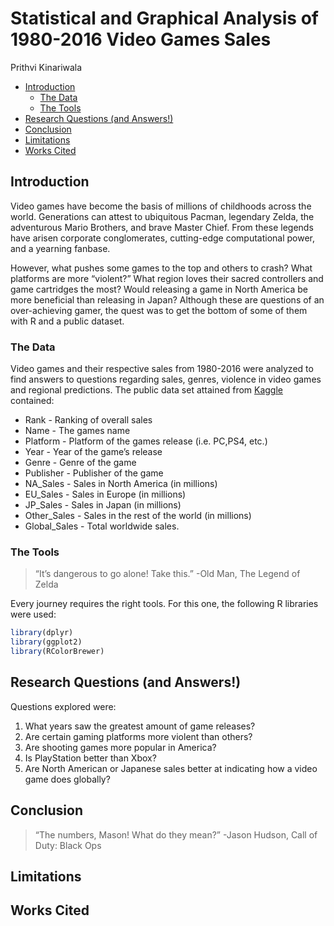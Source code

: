Statistical and Graphical Analysis of 1980-2016 Video Games Sales
================
Prithvi Kinariwala

  - [Introduction](#introduction)
      - [The Data](#the-data)
      - [The Tools](#the-tools)
  - [Research Questions (and
    Answers\!)](#research-questions-and-answers)
  - [Conclusion](#conclusion)
  - [Limitations](#limitations)
  - [Works Cited](#works-cited)

## Introduction

Video games have become the basis of millions of childhoods across the
world. Generations can attest to ubiquitous Pacman, legendary Zelda, the
adventurous Mario Brothers, and brave Master Chief. From these legends
have arisen corporate conglomerates, cutting-edge computational power,
and a yearning fanbase.

However, what pushes some games to the top and others to crash? What
platforms are more “violent?” What region loves their sacred controllers
and game cartridges the most? Would releasing a game in North America be
more beneficial than releasing in Japan? Although these are questions of
an over-achieving gamer, the quest was to get the bottom of some of them
with R and a public dataset.

### The Data

Video games and their respective sales from 1980-2016 were analyzed to
find answers to questions regarding sales, genres, violence in video
games and regional predictions. The public data set attained from
[Kaggle](www.%20https://www.kaggle.com/gregorut/videogamesales.com)
contained:

  - Rank - Ranking of overall sales
  - Name - The games name
  - Platform - Platform of the games release (i.e. PC,PS4, etc.)
  - Year - Year of the game’s release
  - Genre - Genre of the game
  - Publisher - Publisher of the game
  - NA\_Sales - Sales in North America (in millions)
  - EU\_Sales - Sales in Europe (in millions)
  - JP\_Sales - Sales in Japan (in millions)
  - Other\_Sales - Sales in the rest of the world (in millions)
  - Global\_Sales - Total worldwide sales.

### The Tools

> “It’s dangerous to go alone\! Take this.” -Old Man, The Legend of
> Zelda

Every journey requires the right tools. For this one, the following R
libraries were used:

``` r
library(dplyr)
library(ggplot2)
library(RColorBrewer)
```

## Research Questions (and Answers\!)

Questions explored were:

1.  What years saw the greatest amount of game releases?
2.  Are certain gaming platforms more violent than others?
3.  Are shooting games more popular in America?
4.  Is PlayStation better than Xbox?
5.  Are North American or Japanese sales better at indicating how a
    video game does globally?

## Conclusion

> “The numbers, Mason\! What do they mean?” -Jason Hudson, Call of Duty:
> Black Ops

## Limitations

## Works Cited
